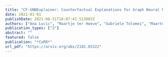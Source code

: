 ```yaml
---
title: "CF-GNNExplainer: Counterfactual Explanations for Graph Neural Networks"
date: 2021-01-01
publishDate: 2021-08-31T10:07:41.513083Z
authors: ["Ana Lucic", "Maartje ter Hoeve", "Gabriele Tolomei", "Maarten de Rijke", "Fabrizio Silvestri"]
publication_types: ["2"]
abstract: ""
featured: false
publication: "*CoRR*"
url_pdf: "https://arxiv.org/abs/2102.03322"
---
```


